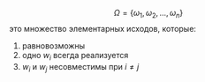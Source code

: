 $$\Omega = \{\omega_1, \omega_2, ..., \omega_n\}$$
это множество элементарных исходов, которые:
1. равновозможны
2. одно $w_i$ всегда реализуется
3. $w_i$ и $w_j$ несовместимы при $i \not = j$ 